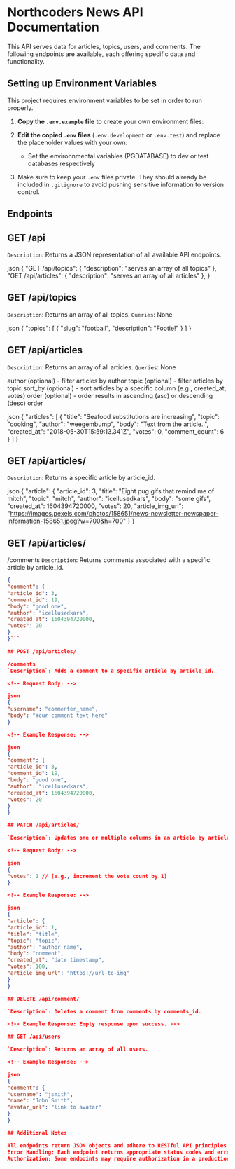 # Northcoders News API Documentation

This API serves data for articles, topics, users, and comments. The following endpoints are available, each offering specific data and functionality.

## Setting up Environment Variables

This project requires environment variables to be set in order to run properly.

1. **Copy the `.env.example` file** to create your own environment files:

2. **Edit the copied `.env` files** (`.env.development` or `.env.test`) and replace the placeholder values with your own:

   - Set the environnmental variables (PGDATABASE) to dev or test databases respectively

3. Make sure to keep your `.env` files private. They should already be included in `.gitignore` to avoid pushing sensitive information to version control.

## Endpoints

## GET /api

`Description`: Returns a JSON representation of all available API endpoints.

<!-- Example Response: -->

json
{
"GET /api/topics": { "description": "serves an array of all topics" },
"GET /api/articles": { "description": "serves an array of all articles" },
}

## GET /api/topics

`Description`: Returns an array of all topics.
`Queries`: None

<!-- Example Response: -->

json
{
"topics": [
{ "slug": "football", "description": "Footie!" }
]
}

## GET /api/articles

`Description`: Returns an array of all articles.
`Queries`: None

author (optional) - filter articles by author
topic (optional) - filter articles by topic
sort_by (optional) - sort articles by a specific column (e.g., created_at, votes)
order (optional) - order results in ascending (asc) or descending (desc) order

<!-- Example Response: -->

json
{
"articles": [
{
"title": "Seafood substitutions are increasing",
"topic": "cooking",
"author": "weegembump",
"body": "Text from the article..",
"created_at": "2018-05-30T15:59:13.341Z",
"votes": 0,
"comment_count": 6
}
]
}

## GET /api/articles/

`Description`: Returns a specific article by article_id.

<!-- Example Response: -->

json
{
"article": {
"article_id": 3,
"title": "Eight pug gifs that remind me of mitch",
"topic": "mitch",
"author": "icellusedkars",
"body": "some gifs",
"created_at": 1604394720000,
"votes": 20,
"article_img_url": "https://images.pexels.com/photos/158651/news-newsletter-newspaper-information-158651.jpeg?w=700&h=700"
}
}

## GET /api/articles/

/comments
`Description`: Returns comments associated with a specific article by article_id.

<!-- Example Response: -->

````json
{
"comment": {
"article_id": 3,
"comment_id": 19,
"body": "good one",
"author": "icellusedkars",
"created_at": 1604394720000,
"votes": 20
}
}```

## POST /api/articles/

/comments
`Description`: Adds a comment to a specific article by article_id.

<!-- Request Body: -->

json
{
"username": "commenter_name",
"body": "Your comment text here"
}

<!-- Example Response: -->

json
{
"comment": {
"article_id": 3,
"comment_id": 19,
"body": "good one",
"author": "icellusedkars",
"created_at": 1604394720000,
"votes": 20
}
}

## PATCH /api/articles/

`Description`: Updates one or multiple columns in an article by article_id.

<!-- Request Body: -->

json
{
"votes": 1 // (e.g., increment the vote count by 1)
}

<!-- Example Response: -->

json
{
"article": {
"article_id": 1,
"title": "title",
"topic": "topic",
"author": "author name",
"body": "comment",
"created_at": "date timestamp",
"votes": 100,
"article_img_url": "https://url-to-img"
}
}

## DELETE /api/comment/

`Description`: Deletes a comment from comments by comments_id.

<!-- Example Response: Empty response upon success. -->

## GET /api/users

`Description`: Returns an array of all users.

<!-- Example Response: -->

json
{
"comment": {
"username": "jsmith",
"name": "John Smith",
"avatar_url": "link to avatar"
}
}

## Additional Notes

All endpoints return JSON objects and adhere to RESTful API principles.
Error Handling: Each endpoint returns appropriate status codes and error messages for invalid requests.
Authorization: Some endpoints may require authorization in a production setting.
````

